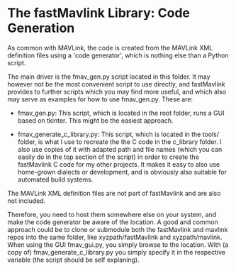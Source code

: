 
# The fastMavlink Library: Code Generation #

As common with MAVLink, the code is created from the MAVLink XML definition files using a 'code generator', which is nothing else than a Python script. 

The main driver is the fmav_gen.py script located in this folder. It may however not be the most convenient script to use directly, and fastMavlink provides to further scripts which you may find more useful, and which also may serve as examples for how to use fmav_gen.py. These are:

* fmav_gen.py: This script, which is located in the root folder, runs a GUI based on tkinter. This might be the easiest approach.

* fmav_generate_c_library.py: This script, which is located in the tools/ folder, is what I use to recreate the the C code in the c_library folder. I also use copies of it with adapted path and file names (which you can easily do in the top section of the script) in order to create the fastMavlink C code for my other projects. It makes it easy to also use home-grown dialects or development, and is obviously also suitable for automated build systems.  

The MAVLink XML definition files are not part of fastMavlink and are also not included.

Therefore, you need to host them somewhere else on your system, and make the code generator be aware of the location. A good and common approach could be to clone or submodule both the fastMavlink and mavlink repos into the same folder, like xyzpath/fastMavlink and xyzpath/mavlink. When using the GUI fmav_gui.py, you simply browse to the location. With (a copy of) fmav_generate_c_library.py you simply specify it in the respective variable (the script should be self explaning).



